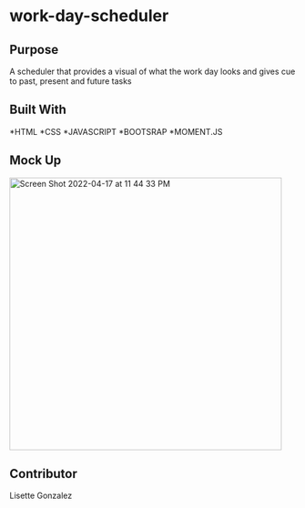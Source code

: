 # work-day-scheduler

## Purpose
A scheduler that provides a visual of what the work day looks and gives cue to past, present and future tasks

## Built With
*HTML
*CSS
*JAVASCRIPT
*BOOTSRAP
*MOMENT.JS


## Mock Up
<img width="478" alt="Screen Shot 2022-04-17 at 11 44 33 PM" src="https://user-images.githubusercontent.com/99147859/163751221-f4759a5c-0705-4b2f-b0b7-408f7f99b07a.png">



## Contributor 
Lisette Gonzalez
